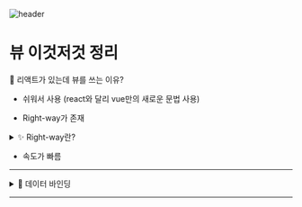 ![header](https://capsule-render.vercel.app/api?type=waving&color=auto&height=300&section=header&text=뷰%20정리%20&fontSize=90&animation=fadeIn&fontAlignY=38&desc=%20이성규&descAlignY=65&descAlign=90)

# 뷰 이것저것 정리

📌 리액트가 있는데 뷰를 쓰는 이유?

- 쉬워서 사용 (react와 달리 vue만의 새로운 문법 사용)

- Right-way가 존재

<details markdown="1">
<summary>✨ Right-way란?</summary>

- for 반목문을 사용하려 할때 (mpa, forEach, for in , for of 등 여러 반복문으로 사용가능하지만 vue는 v-for에 박아넣음

- 이로인해 협헙할 때 편리함

- 수정과 관리가 편함

---

</details>

- 속도가 빠름

---
<details markdown="1">
<summary>🎨 데이터 바인딩</summary>

```javascript
document.getElementById(test).innerHTML = 데이터;
```

- vue는 이럴 필요없이 데이터보관을 하고 HTML 꽂아넣음

```javascript
<script>
export default {
  name : 'App',
  data(){
    return {
      price1 : 60
    }
  }
}

</script>
```

- 로 데이터를 보관하고 

```javascript
<p>{{ price1 }} 원</p>
```

- 데이터를 꽂으면 됨

```javascript
<template>
  <div>
    <h4 :style="스타일">XX 원룸</h4>
    <p>XX 만원</p>
  </div>
  <div>
    <h4>XX 원룸</h4>
    <p>XX 만원</p>
  </div>
</template>

<script>
export default {
  name : 'App',
  data(){
    return {
      price1 : 60,
      스타일 : 'color:red'
    }
  }
}

</script>
```

- style="" id="" class="" 에도 데이터를 꽂을 수 있음

---

</details>

---
